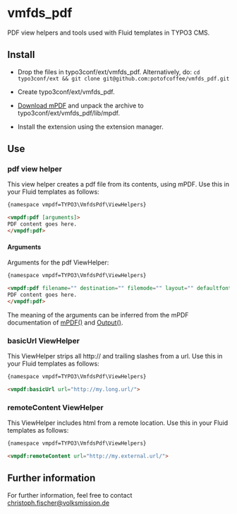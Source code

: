 vmfds_pdf
=========

PDF view helpers and tools used with Fluid templates in TYPO3 CMS.

Install
-------

* Drop the files in typo3conf/ext/vmfds_pdf. 
  Alternatively, do:
    `cd typo3conf/ext && git clone git@github.com:potofcoffee/vmfds_pdf.git`

* Create typo3conf/ext/vmfds_pdf.

* [Download mPDF](http://www.mpdf1.com) and unpack the archive to typo3conf/ext/vmfds_pdf/lib/mpdf.

* Install the extension using the extension manager.


Use
---

### pdf view helper
This view helper creates a pdf file from its contents, using mPDF. Use this in your Fluid templates as follows:

```html
{namespace vmpdf=TYPO3\VmfdsPdf\ViewHelpers}

<vmpdf:pdf [arguments]>
PDF content goes here.
</vmpdf:pdf>
```

#### Arguments

Arguments for the pdf ViewHelper:

```html
{namespace vmpdf=TYPO3\VmfdsPdf\ViewHelpers}

<vmpdf:pdf filename="" destination="" filemode="" layout="" defaultfontsize="" defaultfont="" leftmargin="" rightmargin="" topmargin="" bottommargin="" headermargin="" footermargin="" orientation="">
PDF content goes here.
</vmpdf:pdf>
```

The meaning of the arguments can be inferred from the mPDF documentation of [mPDF()](http://mpdf1.com/manual/index.php?tid=184) and [Output()](http://mpdf1.com/manual/index.php?tid=125).

### basicUrl ViewHelper

This ViewHelper strips all http:// and trailing slashes from a url. Use this in your Fluid templates as follows:

```html
{namespace vmpdf=TYPO3\VmfdsPdf\ViewHelpers}

<vmpdf:basicUrl url="http://my.long.url/">
```

### remoteContent ViewHelper

This ViewHelper includes html from a remote location. Use this in your Fluid templates as follows:

```html
{namespace vmpdf=TYPO3\VmfdsPdf\ViewHelpers}

<vmpdf:remoteContent url="http://my.external.url/">
```

Further information
-------------------

For further information, feel free to contact christoph.fischer@volksmission.de



